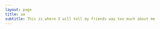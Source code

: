 ```yaml
---
layout: page
title: aa
subtitle: This is where I will tell my friends way too much about me
---
```


